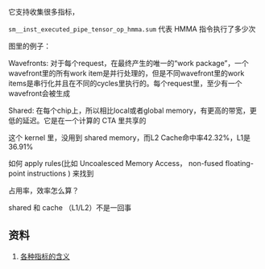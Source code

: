 它支持收集很多指标，

`sm__inst_executed_pipe_tensor_op_hmma.sum` 代表 HMMA 指令执行了多少次

图里的例子：

Wavefronts: 对于每个request，在最终产生的唯一的“work package”，一个wavefront里的所有work item是并行处理的，但是不同wavefront里的work items是串行化并且在不同的cycles里执行的。每个request里，至少有一个 wavefront会被生成

Shared: 在每个chip上，所以相比local或者global memory，有更高的带宽，更低的延迟。它是在一个计算的 CTA 里共享的

这个 kernel 里，没用到 shared memory，而L2 Cache命中率42.32%，L1是36.91%

如何 apply rules(比如 Uncoalesced Memory Access，  non-fused floating-point instructions  ) 来找到

占用率，效率怎么算？

shared 和 cache （L1/L2）不是一回事


## 资料
1. [各种指标的含义](https://docs.nvidia.com/nsight-compute/ProfilingGuide/index.html#metrics-reference)
